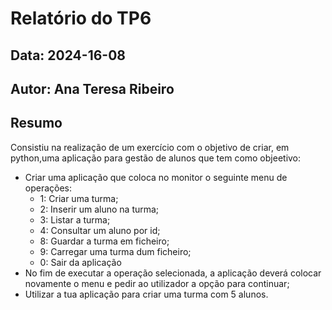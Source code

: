 # Relatório do TP6
## Data: 2024-16-08
## Autor: Ana Teresa Ribeiro

## Resumo
Consistiu na realização de um exercício com o objetivo de criar, em python,uma aplicação para gestão de alunos que tem como objeetivo:
* Criar uma aplicação que coloca no monitor o seguinte menu de operações:
    - 1: Criar uma turma;
    - 2: Inserir um aluno na turma;
    - 3: Listar a turma;
    - 4: Consultar um aluno por id;
    - 8: Guardar a turma em ficheiro;
    - 9: Carregar uma turma dum ficheiro;
    - 0: Sair da aplicação
* No fim de executar a operação selecionada, a aplicação deverá colocar novamente o menu e pedir ao utilizador a opção para continuar;
* Utilizar a tua aplicação para criar uma turma com 5 alunos.
